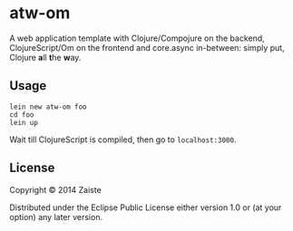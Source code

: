 # atw-om

A web application template with Clojure/Compojure on the backend, ClojureScript/Om on the frontend and core.async in-between: simply put, Clojure **a**ll **t**he **w**ay.

## Usage

```
lein new atw-om foo
cd foo
lein up
```

Wait till ClojureScript is compiled, then go to `localhost:3000`.

## License

Copyright © 2014 Zaiste

Distributed under the Eclipse Public License either version 1.0 or (at
your option) any later version.
